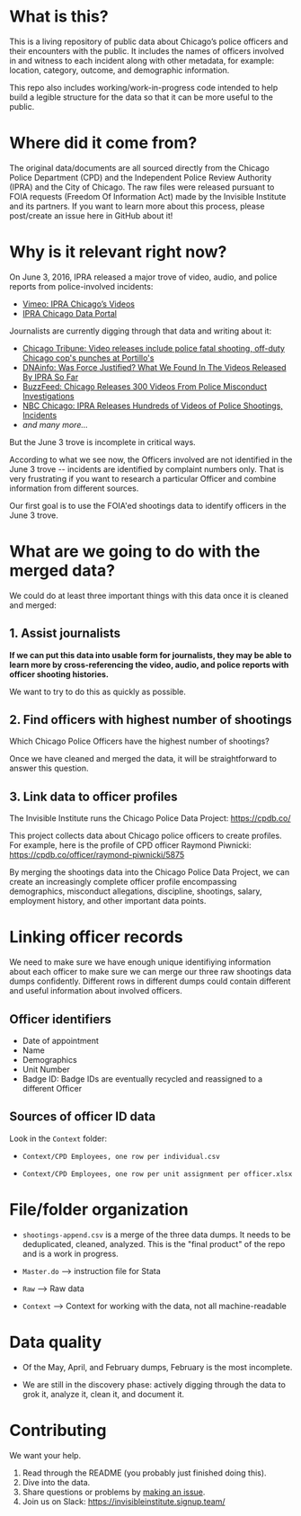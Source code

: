 # What is this?

This is a living repository of public data about Chicago’s police officers and their encounters with the public. It includes the names of officers involved in and witness to each incident along with other metadata, for example: location, category, outcome, and demographic information.

This repo also includes working/work-in-progress code intended to help build a legible structure for the data so that it can be more useful to the public.

# Where did it come from?

The original data/documents are all sourced directly from the Chicago Police Department (CPD) and the Independent Police Review Authority (IPRA) and the City of Chicago. The raw files were released pursuant to FOIA requests (Freedom Of Information Act) made by the Invisible Institute and its partners. If you want to learn more about this process, please post/create an issue here in GitHub about it!

# Why is it relevant right now?

On June 3, 2016, IPRA released a major trove of video, audio, and police reports from police-involved incidents:

+ [Vimeo: IPRA Chicago’s Videos](https://vimeo.com/user51379210/videos/sort:plays/format:thumbnail)
+ [IPRA Chicago Data Portal](http://portal.iprachicago.org/)

Journalists are currently digging through that data and writing about it:

+ [Chicago Tribune: Video releases include police fatal shooting, off-duty Chicago cop's punches at Portillo's](http://chicago.suntimes.com/politics/city-releases-police-misconduct-files-videos/)
+ [DNAinfo: Was Force Justified? What We Found In The Videos Released By IPRA So Far](https://www.dnainfo.com/chicago/20160603/west-town/chicago-police-misconduct-videos-released-by-ipra-show-shootings-more)
+ [BuzzFeed: Chicago Releases 300 Videos From Police Misconduct Investigations](https://www.buzzfeed.com/mikehayes/chicago-police-video-release?utm_term=.pdlwaZEGYM#.qhvOxpWQv5)
+ [NBC Chicago: IPRA Releases Hundreds of Videos of Police Shootings, Incidents](http://www.nbcchicago.com/news/local/IPRA-to-Release-Police-Misconduct-Videos-381758681.html)
+ _and many more..._

But the June 3 trove is incomplete in critical ways.

According to what we see now, the Officers involved are not identified in the June 3 trove -- incidents are identified by complaint numbers only. That is very frustrating if you want to research a particular Officer and combine information from different sources.

Our first goal is to use the FOIA'ed shootings data to identify officers in the June 3 trove.

# What are we going to do with the merged data?

We could do at least three important things with this data once it is cleaned and merged:

## 1. Assist journalists

__If we can put this data into usable form for journalists, they may be able to learn more by cross-referencing the video, audio, and police reports with officer shooting histories.__

We want to try to do this as quickly as possible.

## 2. Find officers with highest number of shootings

Which Chicago Police Officers have the highest number of shootings?

Once we have cleaned and merged the data, it will be straightforward to answer this question.

## 3. Link data to officer profiles

The Invisible Institute runs the Chicago Police Data Project: https://cpdb.co/

This project collects data about Chicago police officers to create profiles. For example, here is the profile of CPD officer Raymond Piwnicki: https://cpdb.co/officer/raymond-piwnicki/5875

By merging the shootings data into the Chicago Police Data Project, we can create an increasingly complete officer profile encompassing demographics, misconduct allegations, discipline, shootings, salary, employment history, and other important data points.

# Linking officer records

We need to make sure we have enough unique identifiying information about each officer to make sure we can merge our three raw shootings data dumps confidently. Different rows in different dumps could contain different and useful information about involved officers.

## Officer identifiers

* Date of appointment
* Name
* Demographics
* Unit Number
* Badge ID: Badge IDs are eventually recycled and reassigned to a different Officer

## Sources of officer ID data

Look in the `Context` folder:

+ `Context/CPD Employees, one row per individual.csv`

+ `Context/CPD Employees, one row per unit assignment per officer.xlsx`

# File/folder organization

+ `shootings-append.csv` is a merge of the three data dumps. It needs to be deduplicated, cleaned, analyzed. This is the "final product" of the repo and is a work in progress.

+ `Master.do` --> instruction file for Stata

+ `Raw` --> Raw data

+ `Context` --> Context for working with the data, not all machine-readable

# Data quality

+ Of the May, April, and February dumps, February is the most incomplete.

+ We are still in the discovery phase: actively digging through the data to grok it, analyze it, clean it,  and document it.

# Contributing

We want your help.

1. Read through the README (you probably just finished doing this).
2. Dive into the data.
3. Share questions or problems by [making an issue](https://github.com/invinst/shootings-data/issues).
4. Join us on Slack: https://invisibleinstitute.signup.team/
